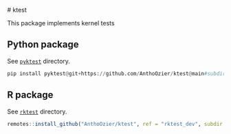 # ktest

This package implements kernel tests 

## Python package

See [`pyktest`](./pyktest) directory.

```python
pip install pyktest@git+https://github.com/AnthoOzier/ktest@main#subdirectory=pyktest
```

## R package

See [`rktest`](./rktest) directory.

```r
remotes::install_github("AnthoOzier/ktest", ref = "rktest_dev", subdir = "rktest")
```